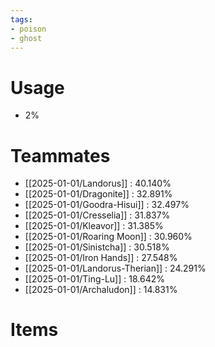 ```yaml
---
tags:
- poison
- ghost
---
```

# Usage
- 2%
# Teammates
- [[2025-01-01/Landorus]] : 40.140%
- [[2025-01-01/Dragonite]] : 32.891%
- [[2025-01-01/Goodra-Hisui]] : 32.497%
- [[2025-01-01/Cresselia]] : 31.837%
- [[2025-01-01/Kleavor]] : 31.385%
- [[2025-01-01/Roaring Moon]] : 30.960%
- [[2025-01-01/Sinistcha]] : 30.518%
- [[2025-01-01/Iron Hands]] : 27.548%
- [[2025-01-01/Landorus-Therian]] : 24.291%
- [[2025-01-01/Ting-Lu]] : 18.642%
- [[2025-01-01/Archaludon]] : 14.831%
# Items